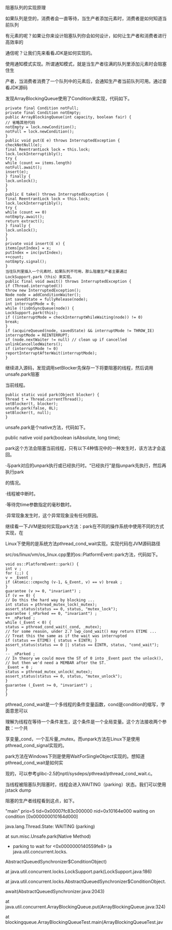 阻塞队列的实现原理

如果队列是空的，消费者会一直等待，当生产者添加元素时，消费者是如何知道当前队列

有元素的呢？如果让你来设计阻塞队列你会如何设计，如何让生产者和消费者进行高效率的

通信呢？让我们先来看看JDK是如何实现的。

使用通知模式实现。所谓通知模式，就是当生产者往满的队列里添加元素时会阻塞住生

产者，当消费者消费了一个队列中的元素后，会通知生产者当前队列可用。通过查看JDK源码

发现ArrayBlockingQueue使用了Condition来实现，代码如下。

```
private final Condition notFull;
private final Condition notEmpty;
public ArrayBlockingQueue(int capacity, boolean fair) {
// 省略其他代码
notEmpty = lock.newCondition();
notFull = lock.newCondition();
}
public void put(E e) throws InterruptedException {
checkNotNull(e);
final ReentrantLock lock = this.lock;
lock.lockInterruptibly();
try {
while (count == items.length)
notFull.await();
insert(e);
} finally {
lock.unlock();
}
}
public E take() throws InterruptedException {
final ReentrantLock lock = this.lock;
lock.lockInterruptibly();
try {
while (count == 0)
notEmpty.await();
return extract();
} finally {
lock.unlock();
}
}
private void insert(E x) {
items[putIndex] = x;
putIndex = inc(putIndex);
++count;
notEmpty.signal();
}
当往队列里插入一个元素时，如果队列不可用，那么阻塞生产者主要通过
LockSupport.park（this）来实现。
public final void await() throws InterruptedException {
if (Thread.interrupted())
throw new InterruptedException();
Node node = addConditionWaiter();
int savedState = fullyRelease(node);
int interruptMode = 0;
while (!isOnSyncQueue(node)) {
LockSupport.park(this);
if ((interruptMode = checkInterruptWhileWaiting(node)) != 0)
break;
}
if (acquireQueued(node, savedState) && interruptMode != THROW_IE)
interruptMode = REINTERRUPT;
if (node.nextWaiter != null) // clean up if cancelled
unlinkCancelledWaiters();
if (interruptMode != 0)
reportInterruptAfterWait(interruptMode);
}
```

继续进入源码，发现调用setBlocker先保存一下将要阻塞的线程，然后调用unsafe.park阻塞

当前线程。

```
public static void park(Object blocker) {
Thread t = Thread.currentThread();
setBlocker(t, blocker);
unsafe.park(false, 0L);
setBlocker(t, null);
}
```

unsafe.park是个native方法，代码如下。

public native void park\(boolean isAbsolute, long time\);

park这个方法会阻塞当前线程，只有以下4种情况中的一种发生时，该方法才会返回。

·与park对应的unpark执行或已经执行时。“已经执行”是指unpark先执行，然后再执行park

的情况。

·线程被中断时。

·等待完time参数指定的毫秒数时。

·异常现象发生时，这个异常现象没有任何原因。

继续看一下JVM是如何实现park方法：park在不同的操作系统中使用不同的方式实现，在

Linux下使用的是系统方法pthread\_cond\_wait实现。实现代码在JVM源码路径

src/os/linux/vm/os\_linux.cpp里的os::PlatformEvent::park方法，代码如下。

```
void os::PlatformEvent::park() {
int v ;
for (;;) {
v = _Event ;
if (Atomic::cmpxchg (v-1, &_Event, v) == v) break ;
}
guarantee (v >= 0, "invariant") ;
if (v == 0) {
// Do this the hard way by blocking ...
int status = pthread_mutex_lock(_mutex);
assert_status(status == 0, status, "mutex_lock");
guarantee (_nParked == 0, "invariant") ;
++ _nParked ;
while (_Event < 0) {
status = pthread_cond_wait(_cond, _mutex);
// for some reason, under 2.7 lwp_cond_wait() may return ETIME ...
// Treat this the same as if the wait was interrupted
if (status == ETIME) { status = EINTR; }
assert_status(status == 0 || status == EINTR, status, "cond_wait");
}
-- _nParked ;
// In theory we could move the ST of 0 into _Event past the unlock(),
// but then we'd need a MEMBAR after the ST.
_Event = 0 ;
status = pthread_mutex_unlock(_mutex);
assert_status(status == 0, status, "mutex_unlock");
}
guarantee (_Event >= 0, "invariant") ;
}
}
```

pthread\_cond\_wait是一个多线程的条件变量函数，cond是condition的缩写，字面意思可以

理解为线程在等待一个条件发生，这个条件是一个全局变量。这个方法接收两个参数：一个共

享变量\_cond，一个互斥量\_mutex。而unpark方法在Linux下是使用pthread\_cond\_signal实现的。

park方法在Windows下则是使用WaitForSingleObject实现的。想知道pthread\_cond\_wait是如何实

现的，可以参考glibc-2.5的nptl/sysdeps/pthread/pthread\_cond\_wait.c。

当线程被阻塞队列阻塞时，线程会进入WAITING（parking）状态。我们可以使用jstack dump

阻塞的生产者线程看到这点，如下。

"main" prio=5 tid=0x00007fc83c000000 nid=0x10164e000 waiting on condition \[0x000000010164d000\]

java.lang.Thread.State: WAITING \(parking\)

at sun.misc.Unsafe.park\(Native Method\)

- parking to wait for &lt;0x0000000140559fe8&gt; \(a java.util.concurrent.locks.

AbstractQueuedSynchronizer$ConditionObject\)

at java.util.concurrent.locks.LockSupport.park\(LockSupport.java:186\)

at java.util.concurrent.locks.AbstractQueuedSynchronizer$ConditionObject.

await\(AbstractQueuedSynchronizer.java:2043\)

at java.util.concurrent.ArrayBlockingQueue.put\(ArrayBlockingQueue.java:324\)

at blockingqueue.ArrayBlockingQueueTest.main\(ArrayBlockingQueueTest.jav

